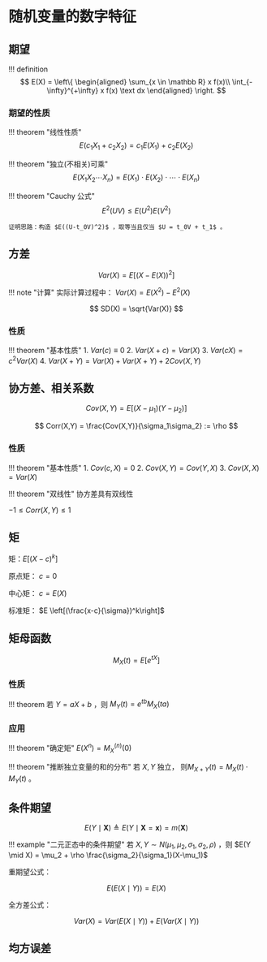 # 随机变量的数字特征

## 期望

!!! definition
    $$
    E(X) = 
    \left\{
    \begin{aligned}
    \sum_{x \in \mathbb R} x f(x)\\
    \int_{-\infty}^{+\infty} x f(x) \text dx
    \end{aligned}
    \right.
    $$

### 期望的性质

!!! theorem "线性性质"
    $$
    E(c_1X_1+c_2X_2) = c_1 E(X_1) + c_2 E(X_2)
    $$

!!! theorem "独立(不相关)可乘"
    $$
        E(X_1X_2 \cdots X_n) = E(X_1) \cdot E(X_2) \cdot \cdots \cdot E(X_n)
    $$

!!! theorem "Cauchy 公式"
    $$
        E^2(UV) \leq E(U^2) E(V^2)
    $$

    证明思路：构造 $E((U-t_0V)^2)$ ，取等当且仅当 $U = t_0V + t_1$ 。

## 方差

$$
Var(X) = E\left[(X-E(X))^2\right] 
$$

!!! note "计算"
    实际计算过程中： $Var(X) = E(X^2) - E^2(X)$

$$
SD(X) = \sqrt{Var(X)}
$$

### 性质

!!! theorem "基本性质"
    1. $Var(c) \equiv 0$
    2. $Var(X+c) = Var(X)$
    3. $Var(cX) = c^2Var(X)$
    4. $Var(X+Y) = Var(X) + Var(X+Y) + 2 Cov(X,Y)$

## 协方差、相关系数

$$
Cov(X,Y) = E\left[(X-\mu_1)(Y-\mu_2)\right]
$$

$$
Corr(X,Y) = \frac{Cov(X,Y)}{\sigma_1\sigma_2} := \rho
$$

### 性质

!!! theorem "基本性质"
    1. $Cov(c,X) = 0$
    2. $Cov(X,Y) = Cov(Y,X)$
    3. $Cov(X,X) = Var(X)$

!!! theorem "双线性"
    协方差具有双线性

$-1 \leq Corr(X,Y) \leq 1$

## 矩

矩：$E\left[(X-c)^k\right]$

原点矩： $c = 0$

中心矩： $c = E(X)$

标准矩： $E \left[(\frac{x-c}{\sigma})^k\right]$


## 矩母函数

$$
M_X(t) = E [e^{tX}]
$$

### 性质

!!! theorem 
    若 $Y = aX + b$ ，则 $M_Y(t) = e^{tb}M_X(ta)$

### 应用

!!! theorem "确定矩"
    $E(X^n) = {M_X}^{(n)}(0)$

!!! theorem "推断独立变量的和的分布"
    若 $X,Y$ 独立， 则$M_{X+Y}(t) = M_X(t) \cdot M_Y(t)$ 。


## 条件期望


$$
E(Y \mid \mathbf X) \triangleq E(Y \mid \mathbf X = \bm x) = m(\mathbf X)
$$

!!! example "二元正态中的条件期望"
    若 $X,Y \sim N(\mu_1,\mu_2,\sigma_1,\sigma_2,\rho)$ ，则 $E(Y \mid X) = \mu_2 + \rho \frac{\sigma_2}{\sigma_1}(X-\mu_1)$

重期望公式：

$$
E(E(X \mid Y)) = E(X)
$$

全方差公式：

$$
Var(X) = Var(E(X \mid Y)) + E(Var(X \mid Y))
$$



## 均方误差